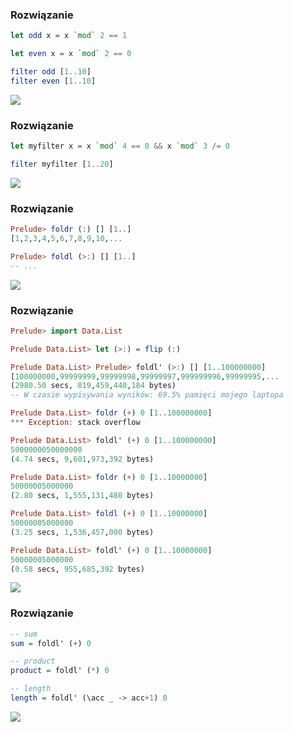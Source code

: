 ### Rozwiązanie
```haskell
let odd x = x `mod` 2 == 1

let even x = x `mod` 2 == 0

filter odd [1..10]
filter even [1..10]
```

![](http://obeythekitty.com/wp-content/uploads/2015/01/lolcat_airplane.jpg)

### Rozwiązanie
```haskell
let myfilter x = x `mod` 4 == 0 && x `mod` 3 /= 0

filter myfilter [1..20]
```

![](http://dothash.buzz/wp-content/uploads/2015/06/lolcat-4.jpg)

### Rozwiązanie
```haskell
Prelude> foldr (:) [] [1..]
[1,2,3,4,5,6,7,8,9,10,...

Prelude> foldl (>:) [] [1..]
-- ...
```

![](http://images.andrej3000.com/upload/2012/07/20/20120720140325-0002cca8.png)

### Rozwiązanie
```haskell
Prelude> import Data.List

Prelude Data.List> let (>:) = flip (:)

Prelude Data.List> Prelude> foldl' (>:) [] [1..100000000]
[100000000,99999999,99999998,99999997,999999996,99999995,...
(2980.50 secs, 819,459,440,184 bytes)
-- W czasie wypisywania wyników: 69.5% pamięci mojego laptopa

Prelude Data.List> foldr (+) 0 [1..100000000]
*** Exception: stack overflow

Prelude Data.List> foldl' (+) 0 [1..100000000]
5000000050000000
(4.74 secs, 9,601,973,392 bytes)

Prelude Data.List> foldr (+) 0 [1..10000000]
50000005000000
(2.80 secs, 1,555,131,480 bytes)

Prelude Data.List> foldl (+) 0 [1..10000000]
50000005000000
(3.25 secs, 1,536,457,000 bytes)

Prelude Data.List> foldl' (+) 0 [1..10000000]
50000005000000
(0.58 secs, 955,685,392 bytes)
```
![](http://new1.fjcdn.com/pictures/Lolcats_b0a5ec_147272.jpg)

### Rozwiązanie
```haskell
-- sum
sum = foldl' (+) 0

-- product
product = foldl' (*) 0

-- length
length = foldl' (\acc _ -> acc+1) 0
```

![](https://c1.staticflickr.com/9/8217/8361000871_53de696e2d.jpg)
